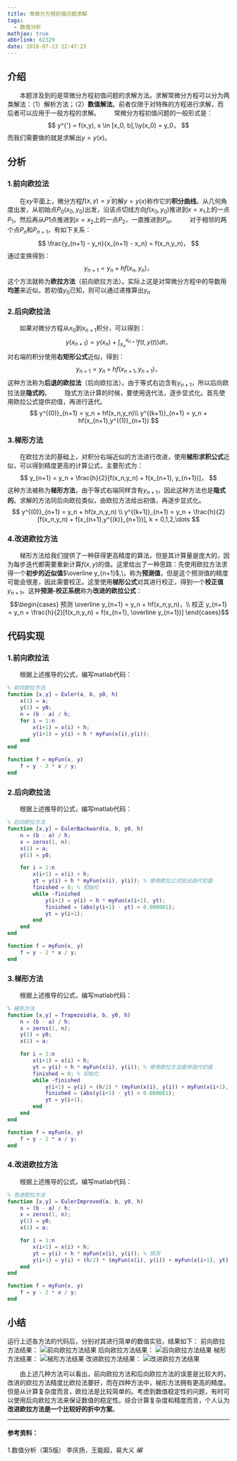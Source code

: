 ```yaml
---
title: 常微分方程初值问题求解
tags:
  - 数值分析
mathjax: true
abbrlink: 62329
date: 2018-07-23 22:47:23
---
```


## 介绍
&emsp;&emsp;本题涉及到的是常微分方程初值问题的求解方法。求解常微分方程可以分为两类解法：（1）解析方法；（2）**数值解法**。前者仅限于对特殊的方程进行求解，而后者可以应用于一般方程的求解。
&emsp;&emsp;常微分方程初值问题的一般形式是：
$$
y^{'} = f(x,y), x \in [x_0, b],\\y(x_0) = y_0，
$$
而我们需要做的就是求解出$y=y(x)$。
<!-- more -->

## 分析
### 1.前向欧拉法
&emsp;&emsp;在$xy$平面上，微分方程$f(x,y) = y^{'}$的解$y=y(x)$称作它的**积分曲线**。从几何角度出发，从初始点$P_0(x_0,y_0)$出发，沿该点切线方向$f(x_0,y_0)$推进到$x=x_1$上的一点$P_1$，然后再从$P1$点推进到$x=x_2$上的一点$P_2$，一直推进到$P_n$。
&emsp;&emsp;对于相邻的两个点$P_n$和$P_{n+1}$，有如下关系：
$$
\frac{y_{n+1} - y_n}{x_{n+1} - x_n} = f(x_n,y_n)，
$$
通过变换得到：
$$
y_{n+1} = y_n + hf(x_n,y_n)，
$$
这个方法就称为**欧拉方法**（前向欧拉方法）。实际上这是对常微分方程中的导数用**均差**来近似。若初值$y_0$已知，则可以通过递推算出$y_n$
### 2.后向欧拉法
&emsp;&emsp;如果对微分方程从$x_0$到$x_{n+1}$积分，可以得到：
$$
y(x_{n+1}) = y(x_n) + \int^{x_{n+1}}_{x_n}f(t,y(t))dt，
$$
对右端的积分使用**右矩形公式**近似，得到：
$$
y_{n+1} = y_n + hf(x_{n+1},y_{n+1})，
$$
这种方法称为**后退的欧拉法**（后向欧拉法）。由于等式右边含有$y_{n+1}$，所以后向欧拉法是**隐式的**。
&emsp;&emsp;隐式方法计算的时候，要使用迭代法，逐步显式化。首先使用欧拉公式提供初值，再进行迭代。
$$
y^{(0)}_{n+1} = y_n + hf(x_n,y_n)\\
y^{(k+1)}_{n+1} = y_n + hf(x_{n+1},y^{(1)}_{n+1})
$$

### 3.梯形方法
&emsp;&emsp;在欧拉方法的基础上，对积分右端近似的方法进行改进，使用**梯形求积公式**近似，可以得到精度更高的计算公式，主要形式为：
$$
y_{n+1} = y_n + \frac{h}{2}[f(x_n,y_n) + f(x_{n+1}, y_{n+1})]，
$$
这种方法被称为**梯形方法**，由于等式右端同样含有$y_{n+1}$，因此这种方法也是**隐式的**。求解的方法同后向欧拉类似，由欧拉方法给出初值，再逐步显式化。
$$
y^{(0)}_{n+1} = y_n + hf(x_n,y_n) \\
y^{(k+1)}_{n+1} = y_n + \frac{h}{2}[f(x_n,y_n) + f(x_{n+1},y^{(k)}_{n+1})], k = 0,1,2,\dots
$$

### 4.改进欧拉方法
&emsp;&emsp;梯形方法给我们提供了一种获得更高精度的算法，但是其计算量是庞大的，因为每步迭代都需要重新计算$f(x,y)$的值。这里给出了一种思路：先使用欧拉方法求得一个**初步的近似值**$\overline y_{n+1}$,\，称为**预测值**，但是这个预测值的精度可能会很差，因此需要校正。这里使用**梯形公式**对其进行校正，得到一个**校正值**$y_{n+1}$。这种**预测-校正系统**称为**改进的欧拉公式**：
$$\begin{cases}
预测  \overline y_{n+1} = y_n + hf(x_n,y_n)，\\
校正 y_{n+1} = y_n + \frac{h}{2}[f(x_n,y_n) + f(x_{n+1}, \overline y_{n+1})]
\end{cases}$$

## 代码实现
### 1.前向欧拉法
&emsp;&emsp;根据上述推导的公式，编写matlab代码：
```matlab
% 前向欧拉方法
function [x,y] = Euler(a, b, y0, h)
    x(1) = a;
    y(1) = y0;
    n = (b - a) / h;
    for i = 1:n
        x(i+1) = x(i) + h;
        y(i+1) = y(i) + h * myFun(x(i),y(i));
    end
end

function f = myFun(x, y)
    f = y - 2 * x / y;
end
```
### 2.后向欧拉法
&emsp;&emsp;根据上述推导的公式，编写matlab代码：
```matlab
% 后向欧拉方法
function [x,y] = EulerBackward(a, b, y0, h)
    n = (b - a) / h;
    x = zeros(1, n);
    x(1) = a;
    y(1) = y0;

    for i = 1:n
        x(i+1) = x(i) + h;
        yt = y(i) + h * myFun(x(i), y(i)); % 使用欧拉公式给出迭代初值
        finished = 0; % 初始化
        while ~finished
            y(i+1) = y(i) + h * myFun(x(i+1), yt);
            finished = (abs(y(i+1) - yt) < 0.000001);
            yt = y(i+1);
        end
    end
end

function f = myFun(x, y)
    f = y - 2 * x / y;
end
```
### 3.梯形方法
&emsp;&emsp;根据上述推导的公式，编写matlab代码：
```matlab
% 梯形方法
function [x,y] = Trapezoid(a, b, y0, h)
    n = (b - a) / h;
    x = zeros(1, n);
    y(1) = y0;
    x(1) = a;

    for i = 1:n
        x(i+1) = x(i) + h;
        yt = y(i) + h * myFun(x(i), y(i)); % 使用欧拉方法提供迭代初值
        finished = 0; % 初始化
        while ~finished
            y(i+1) = y(i) + (h/2) * (myFun(x(i), y(i)) + myFun(x(i+1), yt));
            finished = (abs(y(i+1) - yt) < 0.000001);
            yt = y(i+1);
        end
    end
end

function f = myFun(x, y)
    f = y - 2 * x / y;
end
```
### 4.改进欧拉方法
&emsp;&emsp;根据上述推导的公式，编写matlab代码：
```matlab
% 改进欧拉方法
function [x,y] = EulerImproved(a, b, y0, h)
    n = (b - a) / h;
    x = zeros(1, n);
    y(1) = y0;
    x(1) = a;

    for i = 1:n
        x(i+1) = x(i) + h;
        yt = y(i) + h * myFun(x(i), y(i)); % 预测
        y(i+1) = y(i) + (h/2) * (myFun(x(i), y(i)) + myFun(x(i+1), yt)); % 校正
    end
end

function f = myFun(x, y)
    f = y - 2 * x / y;
end
```

## 小结
运行上述各方法的代码后，分别对其进行简单的数值实验，结果如下：
前向欧拉方法结果：
![前向欧拉方法结果](https://raw.githubusercontent.com/leungyukshing/Numerical-Computation-Methods/master/%E6%95%B0%E5%80%BC%E8%AE%A1%E7%AE%97%E7%AC%AC%E4%BA%8C%E6%AC%A1%E5%AE%9E%E9%AA%8C/Images/%E5%89%8D%E5%90%91%E6%AC%A7%E6%8B%89%E6%96%B9%E6%B3%95.png)
后向欧拉方法结果：
![后向欧拉方法结果](https://raw.githubusercontent.com/leungyukshing/Numerical-Computation-Methods/master/%E6%95%B0%E5%80%BC%E8%AE%A1%E7%AE%97%E7%AC%AC%E4%BA%8C%E6%AC%A1%E5%AE%9E%E9%AA%8C/Images/%E5%90%8E%E5%90%91%E6%AC%A7%E6%8B%89%E6%96%B9%E6%B3%95.png)
梯形方法结果：
![梯形方法结果](https://raw.githubusercontent.com/leungyukshing/Numerical-Computation-Methods/master/%E6%95%B0%E5%80%BC%E8%AE%A1%E7%AE%97%E7%AC%AC%E4%BA%8C%E6%AC%A1%E5%AE%9E%E9%AA%8C/Images/%E6%A2%AF%E5%BD%A2%E6%96%B9%E6%B3%95.png)
改进欧拉方法结果：
![改进欧拉方法结果](https://raw.githubusercontent.com/leungyukshing/Numerical-Computation-Methods/master/%E6%95%B0%E5%80%BC%E8%AE%A1%E7%AE%97%E7%AC%AC%E4%BA%8C%E6%AC%A1%E5%AE%9E%E9%AA%8C/Images/%E6%94%B9%E8%BF%9B%E6%AC%A7%E6%8B%89%E6%96%B9%E6%B3%95.png)

&emsp;&emsp;由上述几种方法可以看出，前向欧拉方法和后向欧拉方法的误差是比较大的，改进的欧拉方法精度比欧拉法要好，而在四种方法中，梯形方法拥有更高的精度。但是从计算复杂度而言，欧拉法是比较简单的。考虑到数值稳定性的问题，有时可以使用后向欧拉方法来保证数值的稳定性。综合计算复杂度和精度而言，个人认为**改进欧拉方法是一个比较好的折中方案**。


---
#### 参考资料：
1.数值分析（第5版）  李庆扬，王能超，易大义 *编*
